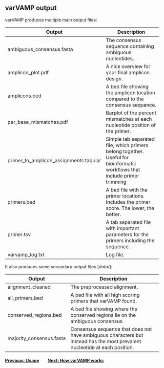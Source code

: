 ## varVAMP output

varVAMP produces multiple main output files:


| Output | Description |
| --- | --- |
| ambiguous_consensus.fasta | The consensus sequence containing ambiguous nucleotides. |
| amplicon_plot.pdf | A nice overview for your final amplicon design. |
| amplicons.bed | A bed file showing the amplicon location compared to the consensus sequence. |
| per_base_mismatches.pdf | Barplot of the percent mismatches at each nucleotide position of the primer. |
| primer_to_amplicon_assignments.tabular | Simple tab separated file, which primers belong together. Useful for bioinformatic workflows that include primer trimming |
| primers.bed | A bed file with the primer locations. Includes the primer score. The lower, the better. |
| primer.tsv | A tab separated file with important parameters for the primers including the sequence. |
| varvamp_log.txt | Log file. |


It also produces some secondary output files [*data/*]:

| Output | Description |
| --- | --- |
| alignment_cleaned | The preprocessed alignment. |
| all_primers.bed | A bed file with all high scoring primers that varVAMP found. |
| conserved_regions.bed | A bed file showing where the conserved regions lie on the ambiguous consensus. |
| majority_consensus.fasta | Consensus sequence that does not have ambiguous characters but instead has the most prevalent nucleotide at each position. |

#### [Previous: Usage](./usage.md)&emsp;&emsp;[Next: How varVAMP works](./how_varvamp_works.md)
